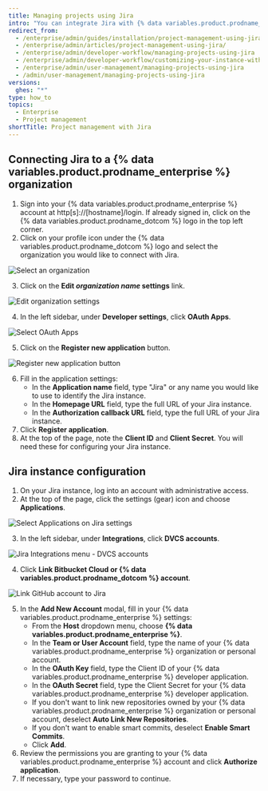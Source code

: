 ```yaml
---
title: Managing projects using Jira
intro: "You can integrate Jira with {% data variables.product.prodname_enterprise %} for project management."
redirect_from:
  - /enterprise/admin/guides/installation/project-management-using-jira/
  - /enterprise/admin/articles/project-management-using-jira/
  - /enterprise/admin/developer-workflow/managing-projects-using-jira
  - /enterprise/admin/developer-workflow/customizing-your-instance-with-integrations
  - /enterprise/admin/user-management/managing-projects-using-jira
  - /admin/user-management/managing-projects-using-jira
versions:
  ghes: "*"
type: how_to
topics:
  - Enterprise
  - Project management
shortTitle: Project management with Jira
---
```


## Connecting Jira to a {% data variables.product.prodname_enterprise %} organization

1. Sign into your {% data variables.product.prodname_enterprise %} account at http[s]://[hostname]/login. If already signed in, click on the {% data variables.product.prodname_dotcom %} logo in the top left corner.
2. Click on your profile icon under the {% data variables.product.prodname_dotcom %} logo and select the organization you would like to connect with Jira.

![Select an organization](/assets/images/enterprise/orgs-and-teams/profile-select-organization.png)

3. Click on the **Edit _organization name_ settings** link.

![Edit organization settings](/assets/images/enterprise/orgs-and-teams/edit-organization-settings.png)

4. In the left sidebar, under **Developer settings**, click **OAuth Apps**.

![Select OAuth Apps](/assets/images/enterprise/orgs-and-teams/organization-dev-settings-oauth-apps.png)

5. Click on the **Register new application** button.

![Register new application button](/assets/images/enterprise/orgs-and-teams/register-oauth-application-button.png)

6. Fill in the application settings:
   - In the **Application name** field, type "Jira" or any name you would like to use to identify the Jira instance.
   - In the **Homepage URL** field, type the full URL of your Jira instance.
   - In the **Authorization callback URL** field, type the full URL of your Jira instance.
7. Click **Register application**.
8. At the top of the page, note the **Client ID** and **Client Secret**. You will need these for configuring your Jira instance.

## Jira instance configuration

1. On your Jira instance, log into an account with administrative access.
2. At the top of the page, click the settings (gear) icon and choose **Applications**.

![Select Applications on Jira settings](/assets/images/enterprise/orgs-and-teams/jira/jira-applications.png)

3. In the left sidebar, under **Integrations**, click **DVCS accounts**.

![Jira Integrations menu - DVCS accounts](/assets/images/enterprise/orgs-and-teams/jira/jira-integrations-dvcs.png)

4. Click **Link Bitbucket Cloud or {% data variables.product.prodname_dotcom %} account**.

![Link GitHub account to Jira](/assets/images/enterprise/orgs-and-teams/jira/jira-link-github-account.png)

5. In the **Add New Account** modal, fill in your {% data variables.product.prodname_enterprise %} settings:
   - From the **Host** dropdown menu, choose **{% data variables.product.prodname_enterprise %}**.
   - In the **Team or User Account** field, type the name of your {% data variables.product.prodname_enterprise %} organization or personal account.
   - In the **OAuth Key** field, type the Client ID of your {% data variables.product.prodname_enterprise %} developer application.
   - In the **OAuth Secret** field, type the Client Secret for your {% data variables.product.prodname_enterprise %} developer application.
   - If you don't want to link new repositories owned by your {% data variables.product.prodname_enterprise %} organization or personal account, deselect **Auto Link New Repositories**.
   - If you don't want to enable smart commits, deselect **Enable Smart Commits**.
   - Click **Add**.
6. Review the permissions you are granting to your {% data variables.product.prodname_enterprise %} account and click **Authorize application**.
7. If necessary, type your password to continue.
